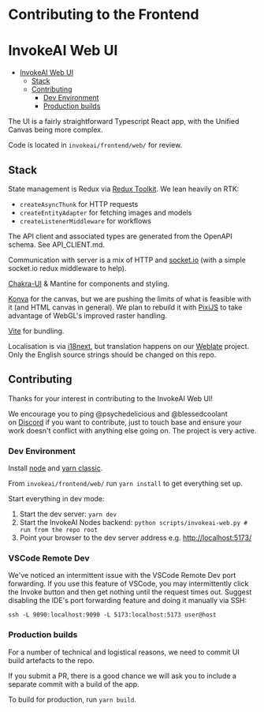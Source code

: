 # Contributing to the Frontend

# InvokeAI Web UI

- [InvokeAI Web UI](https://github.com/invoke-ai/InvokeAI/tree/main/invokeai/frontend/web/docs#invokeai-web-ui)
    - [Stack](https://github.com/invoke-ai/InvokeAI/tree/main/invokeai/frontend/web/docs#stack)
    - [Contributing](https://github.com/invoke-ai/InvokeAI/tree/main/invokeai/frontend/web/docs#contributing)
        - [Dev Environment](https://github.com/invoke-ai/InvokeAI/tree/main/invokeai/frontend/web/docs#dev-environment)
        - [Production builds](https://github.com/invoke-ai/InvokeAI/tree/main/invokeai/frontend/web/docs#production-builds)

The UI is a fairly straightforward Typescript React app, with the Unified Canvas being more complex.

Code is located in `invokeai/frontend/web/` for review.

## Stack

State management is Redux via [Redux Toolkit](https://github.com/reduxjs/redux-toolkit). We lean heavily on RTK:

- `createAsyncThunk` for HTTP requests
- `createEntityAdapter` for fetching images and models
- `createListenerMiddleware` for workflows

The API client and associated types are generated from the OpenAPI schema. See API_CLIENT.md.

Communication with server is a mix of HTTP and [socket.io](https://github.com/socketio/socket.io-client) (with a simple socket.io redux middleware to help).

[Chakra-UI](https://github.com/chakra-ui/chakra-ui) & Mantine for components and styling.

[Konva](https://github.com/konvajs/react-konva) for the canvas, but we are pushing the limits of what is feasible with it (and HTML canvas in general). We plan to rebuild it with [PixiJS](https://github.com/pixijs/pixijs) to take advantage of WebGL's improved raster handling.

[Vite](https://vitejs.dev/) for bundling.

Localisation is via [i18next](https://github.com/i18next/react-i18next), but translation happens on our [Weblate](https://hosted.weblate.org/engage/invokeai/) project. Only the English source strings should be changed on this repo.

## Contributing

Thanks for your interest in contributing to the InvokeAI Web UI!

We encourage you to ping @psychedelicious and @blessedcoolant on [Discord](https://discord.gg/ZmtBAhwWhy) if you want to contribute, just to touch base and ensure your work doesn't conflict with anything else going on. The project is very active.

### Dev Environment

Install [node](https://nodejs.org/en/download/) and [yarn classic](https://classic.yarnpkg.com/lang/en/).

From `invokeai/frontend/web/` run `yarn install` to get everything set up.

Start everything in dev mode:

1. Start the dev server: `yarn dev`
2. Start the InvokeAI Nodes backend: `python scripts/invokeai-web.py # run from the repo root`
3. Point your browser to the dev server address e.g. [http://localhost:5173/](http://localhost:5173/)

### VSCode Remote Dev

We've noticed an intermittent issue with the VSCode Remote Dev port forwarding. If you use this feature of VSCode, you may intermittently click the Invoke button and then get nothing until the request times out. Suggest disabling the IDE's port forwarding feature and doing it manually via SSH:

`ssh -L 9090:localhost:9090 -L 5173:localhost:5173 user@host`

### Production builds

For a number of technical and logistical reasons, we need to commit UI build artefacts to the repo.

If you submit a PR, there is a good chance we will ask you to include a separate commit with a build of the app.

To build for production, run `yarn build`.